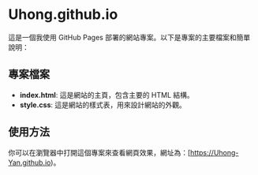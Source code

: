 # Uhong.github.io

這是一個我使用 GitHub Pages 部署的網站專案。以下是專案的主要檔案和簡單說明：

## 專案檔案
- **index.html**: 這是網站的主頁，包含主要的 HTML 結構。
- **style.css**: 這是網站的樣式表，用來設計網站的外觀。

## 使用方法
你可以在瀏覽器中打開這個專案來查看網頁效果，網址為：[https://Uhong-Yan.github.io)。
